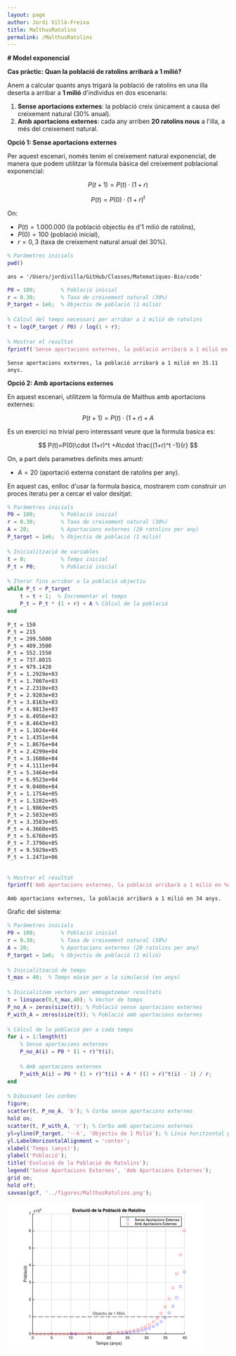 ```yaml
---
layout: page
author: Jordi Villà-Freixa
title: MalthusRatolins
permalink: /MalthusRatolins
---
```



**\# Model exponencial**


**Cas pràctic: Quan la població de ratolins arribarà a 1 milió?**


Anem a calcular quants anys trigarà la població de ratolins en una illa deserta a arribar a **1 milió** d'individus en dos escenaris:

1.  **Sense aportacions externes**: la població creix únicament a causa del creixement natural (30% anual).
2. **Amb aportacions externes**: cada any arriben **20 ratolins nous** a l'illa, a més del creixement natural.

**Opció 1: Sense aportacions externes**


Per aquest escenari, només tenim el creixement natural exponencial, de manera que podem utilitzar la fórmula bàsica del creixement poblacional exponencial:

 $$ P(t+1)=P(t)\cdot (1+r) $$ 

 $$ P(t)=P(0)\cdot (1+r)^t $$ 

On:

-  $P(t)=1.000.000$ (la població objectiu és d'1 milió de ratolins), 
-  $P(0)=100$ (població inicial), 
-  $r=0,3$ (taxa de creixement natural anual del 30%). 

```matlab
% Paràmetres inicials
pwd()
```

```matlabTextOutput
ans = '/Users/jordivilla/GitHub/Classes/Matematiques-Bio/code'
```

```matlab
P0 = 100;        % Població inicial
r = 0.30;        % Taxa de creixement natural (30%)
P_target = 1e6;  % Objectiu de població (1 milió)

% Càlcul del temps necessari per arribar a 1 milió de ratolins
t = log(P_target / P0) / log(1 + r);

% Mostrar el resultat
fprintf('Sense aportacions externes, la població arribarà a 1 milió en %.2f anys.\n', t);
```

```matlabTextOutput
Sense aportacions externes, la població arribarà a 1 milió en 35.11 anys.
```

**Opció 2: Amb aportacions externes**


En aquest escenari, utilitzem la fórmula de Malthus amb aportacions externes:

 $$ P(t+1)=P(t)\cdot (1+r)+A $$ 

Es un exercici no trivial pero interessant veure que la formula basica es:

 $$ P(t)=P(0)\cdot (1+r)^t +A\cdot \frac{(1+r)^t -1}{r} $$ 

On, a part dels parametres definits mes amunt:

-  $A=20$ (aportació externa constant de ratolins per any). 

En aquest cas, enlloc d'usar la formula basica, mostrarem com construir un proces iteratu per a cercar el valor desitjat:

```matlab
% Paràmetres inicials
P0 = 100;        % Població inicial
r = 0.30;        % Taxa de creixement natural (30%)
A = 20;          % Aportacions externes (20 ratolins per any)
P_target = 1e6;  % Objectiu de població (1 milió)

% Inicialització de variables
t = 0;           % Temps inicial
P_t = P0;        % Població inicial

% Iterar fins arribar a la població objectiu
while P_t < P_target
    t = t + 1;  % Incrementar el temps
    P_t = P_t * (1 + r) + A % Càlcul de la població
end
```

```matlabTextOutput
P_t = 150
P_t = 215
P_t = 299.5000
P_t = 409.3500
P_t = 552.1550
P_t = 737.8015
P_t = 979.1420
P_t = 1.2929e+03
P_t = 1.7007e+03
P_t = 2.2310e+03
P_t = 2.9203e+03
P_t = 3.8163e+03
P_t = 4.9813e+03
P_t = 6.4956e+03
P_t = 8.4643e+03
P_t = 1.1024e+04
P_t = 1.4351e+04
P_t = 1.8676e+04
P_t = 2.4299e+04
P_t = 3.1608e+04
P_t = 4.1111e+04
P_t = 5.3464e+04
P_t = 6.9523e+04
P_t = 9.0400e+04
P_t = 1.1754e+05
P_t = 1.5282e+05
P_t = 1.9869e+05
P_t = 2.5832e+05
P_t = 3.3583e+05
P_t = 4.3660e+05
P_t = 5.6760e+05
P_t = 7.3790e+05
P_t = 9.5929e+05
P_t = 1.2471e+06
```

```matlab

% Mostrar el resultat
fprintf('Amb aportacions externes, la població arribarà a 1 milió en %d anys.\n', t);
```

```matlabTextOutput
Amb aportacions externes, la població arribarà a 1 milió en 34 anys.
```

Grafic del sistema:

```matlab
% Paràmetres inicials
P0 = 100;        % Població inicial
r = 0.30;        % Taxa de creixement natural (30%)
A = 20;          % Aportacions externes (20 ratolins per any)
P_target = 1e6;  % Objectiu de població (1 milió)

% Inicialització de temps
t_max = 40;  % Temps màxim per a la simulació (en anys)

% Inicialitzem vectors per emmagatzemar resultats
t = linspace(0,t_max,40); % Vector de temps
P_no_A = zeros(size(t)); % Població sense aportacions externes
P_with_A = zeros(size(t)); % Població amb aportacions externes

% Càlcul de la població per a cada temps
for i = 1:length(t)
    % Sense aportacions externes
    P_no_A(i) = P0 * (1 + r)^t(i);
    
    % Amb aportacions externes
    P_with_A(i) = P0 * (1 + r)^t(i) + A * ((1 + r)^t(i) - 1) / r;
end

% Dibuixant les corbes
figure;
scatter(t, P_no_A, 'b'); % Corba sense aportacions externes
hold on;
scatter(t, P_with_A, 'r'); % Corba amb aportacions externes
yl=yline(P_target, '--k', 'Objectiu de 1 Milió'); % Línia horitzontal per l'objectiu
yl.LabelHorizontalAlignment = 'center';
xlabel('Temps (anys)');
ylabel('Població');
title('Evolució de la Població de Ratolins');
legend('Sense Aportacions Externes', 'Amb Aportacions Externes');
grid on;
hold off;
saveas(gcf, '../figures/MalthusRatolins.png');
```

![figure_0.png](MalthusRatolins_media/figure_0.png)


